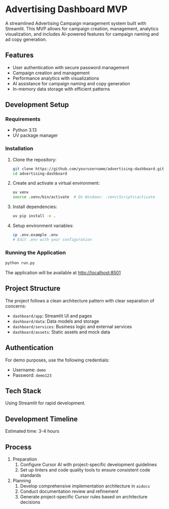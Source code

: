 # Advertising Dashboard MVP

A streamlined Advertising Campaign management system built with Streamlit. This MVP allows for campaign creation, management, analytics visualization, and includes AI-powered features for campaign naming and ad copy generation.

## Features

- User authentication with secure password management
- Campaign creation and management
- Performance analytics with visualizations
- AI assistance for campaign naming and copy generation
- In-memory data storage with efficient patterns

## Development Setup

### Requirements

- Python 3.13
- UV package manager

### Installation

1. Clone the repository:

   ```bash
   git clone https://github.com/yourusername/advertising-dashboard.git
   cd advertising-dashboard
   ```

2. Create and activate a virtual environment:

   ```bash
   uv venv
   source .venv/bin/activate  # On Windows: .venv\Scripts\activate
   ```

3. Install dependencies:

   ```bash
   uv pip install -e .
   ```

4. Setup environment variables:

   ```bash
   cp .env.example .env
   # Edit .env with your configuration
   ```

### Running the Application

```bash
python run.py
```

The application will be available at <http://localhost:8501>

## Project Structure

The project follows a clean architecture pattern with clear separation of concerns:

- `dashboard/app`: Streamlit UI and pages
- `dashboard/data`: Data models and storage
- `dashboard/services`: Business logic and external services
- `dashboard/assets`: Static assets and mock data

## Authentication

For demo purposes, use the following credentials:

- Username: `demo`
- Password: `demo123`

## Tech Stack

Using Streamlit for rapid development.

## Development Timeline

Estimated time: 3-4 hours

## Process

1. Preparation
    1. Configure Cursor AI with project-specific development guidelines
    2. Set up linters and code quality tools to ensure consistent code standards
2. Planning
    1. Develop comprehensive implementation architecture in `aidocs`
    2. Conduct documentation review and refinement
    3. Generate project-specific Cursor rules based on architecture decisions
